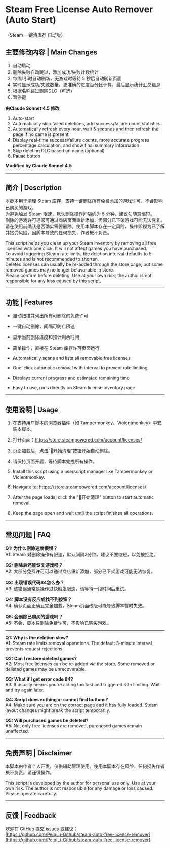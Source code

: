 # Steam Free License Auto Remover (Auto Start)
（Steam 一键清库存 自动版）

## 主要修改内容 | Main Changes
1. 自动启动
2. 删除失败自动跳过，添加成功/失败计数统计
3. 每隔1小时自动刷新，无游戏时等待 5 秒后自动刷新页面
4. 实时显示成功/失败数量，更准确的进度百分比计算，最后显示统计汇总信息
5. 根据名称跳过删除DLC（可选）
6. 暂停键

**由Claude Sonnet 4.5 修改**

1. Auto-start
2. Automatically skip failed deletions, add success/failure count statistics
3. Automatically refresh every hour, wait 5 seconds and then refresh the page if no game is present
4. Display real-time success/failure counts, more accurate progress percentage calculation, and show final summary information
5. Skip deleting DLC based on name (optional)
6. Pause button

**Modified by Claude Sonnet 4.5**

---

## 简介 | Description

本脚本用于清理 Steam 库存，支持一键删除所有免费添加的游戏许可，不会影响已购买的游戏。  
为避免触发 Steam 限速，默认删除操作间隔约为 5 分钟，建议勿随意缩短。  
删除的游戏许可通常可通过商店页面重新添加，但部分已下架游戏可能无法恢复。  
请在使用前确认是否确实需要删除。使用本脚本存在一定风险，操作即视为已了解并接受风险，因脚本导致的任何损失，作者概不负责。

This script helps you clean up your Steam inventory by removing all free licenses with one click. It will not affect games you have purchased.  
To avoid triggering Steam rate limits, the deletion interval defaults to 5 minutes and is not recommended to shorten.  
Deleted licenses can usually be re-added through the store page, but some removed games may no longer be available in store.  
Please confirm before deleting. Use at your own risk; the author is not responsible for any loss caused by this script.

---

## 功能 | Features

- 自动扫描并列出所有可删除的免费许可  
- 一键自动删除，间隔可防止限速  
- 显示当前删除进度和预计剩余时间  
- 简单操作，直接在 Steam 库存许可页面运行

- Automatically scans and lists all removable free licenses  
- One-click automatic removal with interval to prevent rate limiting  
- Displays current progress and estimated remaining time  
- Easy to use, runs directly on Steam license inventory page

---

## 使用说明 | Usage

1. 在支持用户脚本的浏览器插件（如 Tampermonkey、Violentmonkey）中安装本脚本。  
2. 打开页面：https://store.steampowered.com/account/licenses/  
3. 页面加载后，点击“🧹开始清理”按钮开始自动删除。  
4. 请保持页面开启，等待脚本完成所有操作。  

1. Install this script using a userscript manager like Tampermonkey or Violentmonkey.  
2. Navigate to: https://store.steampowered.com/account/licenses/  
3. After the page loads, click the "🧹开始清理" button to start automatic removal.  
4. Keep the page open and wait until the script finishes all operations.

---

## 常见问题 | FAQ

**Q1: 为什么删除速度很慢？**  
A1: Steam 对删除操作有限速，默认间隔3分钟，建议不要缩短，以免被拒绝。

**Q2: 删除后还能恢复游戏吗？**  
A2: 大部分免费许可可以通过商店重新添加，部分已下架游戏可能无法恢复。

**Q3: 出现错误代码84怎么办？**  
A3: 该错误通常是操作过快触发限速，请等待一段时间后重试。

**Q4: 脚本没有反应或找不到按钮？**  
A4: 确认页面正确且完全加载，Steam页面改版可能导致脚本暂时失效。

**Q5: 会删除已购买的游戏吗？**  
A5: 不会，脚本只删除免费许可，不影响已购买游戏。

---

**Q1: Why is the deletion slow?**  
A1: Steam rate limits removal operations. The default 3-minute interval prevents request rejections.

**Q2: Can I restore deleted games?**  
A2: Most free licenses can be re-added via the store. Some removed or delisted games may be unrecoverable.

**Q3: What if I get error code 84?**  
A3: It usually means you're acting too fast and triggered rate limiting. Wait and try again later.

**Q4: Script does nothing or cannot find buttons?**  
A4: Make sure you are on the correct page and it has fully loaded. Steam layout changes might break the script temporarily.

**Q5: Will purchased games be deleted?**  
A5: No, only free licenses are removed, purchased games remain unaffected.

---

## 免责声明 | Disclaimer

本脚本由作者个人开发，仅供辅助管理使用。使用本脚本存在风险，任何损失作者概不负责。请谨慎操作。

This script is developed by the author for personal use only. Use at your own risk. The author is not responsible for any damage or loss caused. Please operate carefully.

---

## 反馈 | Feedback

欢迎在 GitHub 提交 issues 或建议：  
[https://github.com/PeiqiLi-Github/steam-auto-free-license-remover](https://github.com/PeiqiLi-Github/steam-auto-free-license-remover)
